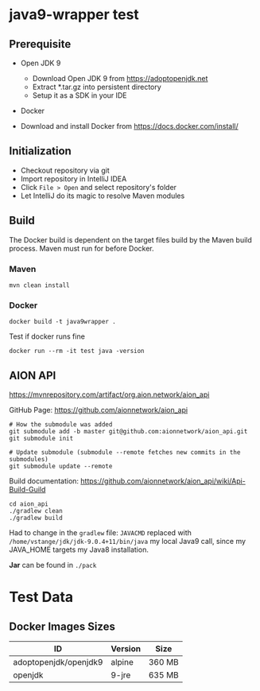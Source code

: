 # java9-wrapper test

## Prerequisite

- Open JDK 9
  - Download Open JDK 9 from https://adoptopenjdk.net
  - Extract *.tar.gz into persistent directory
  - Setup it as a SDK in your IDE
  
- Docker
 - Download and install Docker from https://docs.docker.com/install/

## Initialization

- Checkout repository via git
- Import repository in IntelliJ IDEA
- Click `File > Open` and select repository's folder
- Let IntelliJ do its magic to resolve Maven modules

## Build

The Docker build is dependent on the target files build by the Maven build process.
Maven must run for before Docker.

### Maven

    mvn clean install

### Docker

    docker build -t java9wrapper .

   
Test if docker runs fine

    docker run --rm -it test java -version

## AION API

https://mvnrepository.com/artifact/org.aion.network/aion_api

GitHub Page: https://github.com/aionnetwork/aion_api

    # How the submodule was added
    git submodule add -b master git@github.com:aionnetwork/aion_api.git
    git submodule init 
    
    # Update submodule (submodule --remote fetches new commits in the submodules)
    git submodule update --remote

Build documentation: https://github.com/aionnetwork/aion_api/wiki/Api-Build-Guild

    cd aion_api
    ./gradlew clean
    ./gradlew build

Had to change in the `gradlew` file: 
`JAVACMD` replaced with `/home/vstange/jdk/jdk-9.0.4+11/bin/java` my 
local Java9 call, since my JAVA_HOME targets my Java8 installation.

**Jar** can be found in `./pack`

# Test Data

## Docker Images Sizes

| ID | Version | Size
| ------------ | ------ | -------
| adoptopenjdk/openjdk9 | alpine | 360 MB 
| openjdk | 9-jre | 635 MB 
